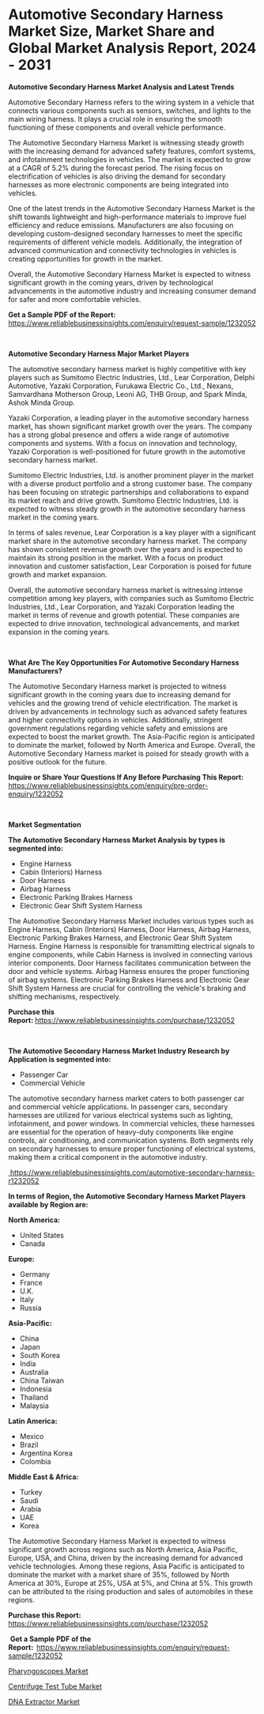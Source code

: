 <p><h1>Automotive Secondary Harness Market Size, Market Share and Global Market Analysis Report, 2024 - 2031</h1></p><p><strong>Automotive Secondary Harness Market Analysis and Latest Trends</strong></p>
<p><p>Automotive Secondary Harness refers to the wiring system in a vehicle that connects various components such as sensors, switches, and lights to the main wiring harness. It plays a crucial role in ensuring the smooth functioning of these components and overall vehicle performance.</p><p>The Automotive Secondary Harness Market is witnessing steady growth with the increasing demand for advanced safety features, comfort systems, and infotainment technologies in vehicles. The market is expected to grow at a CAGR of 5.2% during the forecast period. The rising focus on electrification of vehicles is also driving the demand for secondary harnesses as more electronic components are being integrated into vehicles.</p><p>One of the latest trends in the Automotive Secondary Harness Market is the shift towards lightweight and high-performance materials to improve fuel efficiency and reduce emissions. Manufacturers are also focusing on developing custom-designed secondary harnesses to meet the specific requirements of different vehicle models. Additionally, the integration of advanced communication and connectivity technologies in vehicles is creating opportunities for growth in the market.</p><p>Overall, the Automotive Secondary Harness Market is expected to witness significant growth in the coming years, driven by technological advancements in the automotive industry and increasing consumer demand for safer and more comfortable vehicles.</p></p>
<p><strong>Get a Sample PDF of the Report:&nbsp;</strong> <a href="https://www.reliablebusinessinsights.com/enquiry/request-sample/1232052">https://www.reliablebusinessinsights.com/enquiry/request-sample/1232052</a></p>
<p>&nbsp;</p>
<p><strong>Automotive Secondary Harness Major Market Players</strong></p>
<p><p>The automotive secondary harness market is highly competitive with key players such as Sumitomo Electric Industries, Ltd., Lear Corporation, Delphi Automotive, Yazaki Corporation, Furukawa Electric Co., Ltd., Nexans, Samvardhana Motherson Group, Leoni AG, THB Group, and Spark Minda, Ashok Minda Group. </p><p>Yazaki Corporation, a leading player in the automotive secondary harness market, has shown significant market growth over the years. The company has a strong global presence and offers a wide range of automotive components and systems. With a focus on innovation and technology, Yazaki Corporation is well-positioned for future growth in the automotive secondary harness market.</p><p>Sumitomo Electric Industries, Ltd. is another prominent player in the market with a diverse product portfolio and a strong customer base. The company has been focusing on strategic partnerships and collaborations to expand its market reach and drive growth. Sumitomo Electric Industries, Ltd. is expected to witness steady growth in the automotive secondary harness market in the coming years.</p><p>In terms of sales revenue, Lear Corporation is a key player with a significant market share in the automotive secondary harness market. The company has shown consistent revenue growth over the years and is expected to maintain its strong position in the market. With a focus on product innovation and customer satisfaction, Lear Corporation is poised for future growth and market expansion.</p><p>Overall, the automotive secondary harness market is witnessing intense competition among key players, with companies such as Sumitomo Electric Industries, Ltd., Lear Corporation, and Yazaki Corporation leading the market in terms of revenue and growth potential. These companies are expected to drive innovation, technological advancements, and market expansion in the coming years.</p></p>
<p>&nbsp;</p>
<p><strong>What Are The Key Opportunities For Automotive Secondary Harness Manufacturers?</strong></p>
<p><p>The Automotive Secondary Harness market is projected to witness significant growth in the coming years due to increasing demand for vehicles and the growing trend of vehicle electrification. The market is driven by advancements in technology such as advanced safety features and higher connectivity options in vehicles. Additionally, stringent government regulations regarding vehicle safety and emissions are expected to boost the market growth. The Asia-Pacific region is anticipated to dominate the market, followed by North America and Europe. Overall, the Automotive Secondary Harness market is poised for steady growth with a positive outlook for the future.</p></p>
<p><strong>Inquire or Share Your Questions If Any Before Purchasing This Report:</strong> <a href="https://www.reliablebusinessinsights.com/enquiry/pre-order-enquiry/1232052">https://www.reliablebusinessinsights.com/enquiry/pre-order-enquiry/1232052</a></p>
<p>&nbsp;</p>
<p><strong>Market Segmentation</strong></p>
<p><strong>The Automotive Secondary Harness Market Analysis by types is segmented into:</strong></p>
<p><ul><li>Engine Harness</li><li>Cabin (Interiors) Harness</li><li>Door Harness</li><li>Airbag Harness</li><li>Electronic Parking Brakes Harness</li><li>Electronic Gear Shift System Harness</li></ul></p>
<p><p>The Automotive Secondary Harness Market includes various types such as Engine Harness, Cabin (Interiors) Harness, Door Harness, Airbag Harness, Electronic Parking Brakes Harness, and Electronic Gear Shift System Harness. Engine Harness is responsible for transmitting electrical signals to engine components, while Cabin Harness is involved in connecting various interior components. Door Harness facilitates communication between the door and vehicle systems. Airbag Harness ensures the proper functioning of airbag systems. Electronic Parking Brakes Harness and Electronic Gear Shift System Harness are crucial for controlling the vehicle's braking and shifting mechanisms, respectively.</p></p>
<p><strong>Purchase this Report:&nbsp;</strong><a href="https://www.reliablebusinessinsights.com/purchase/1232052">https://www.reliablebusinessinsights.com/purchase/1232052</a></p>
<p>&nbsp;</p>
<p><strong>The Automotive Secondary Harness Market Industry Research by Application is segmented into:</strong></p>
<p><ul><li>Passenger Car</li><li>Commercial Vehicle</li></ul></p>
<p><p>The automotive secondary harness market caters to both passenger car and commercial vehicle applications. In passenger cars, secondary harnesses are utilized for various electrical systems such as lighting, infotainment, and power windows. In commercial vehicles, these harnesses are essential for the operation of heavy-duty components like engine controls, air conditioning, and communication systems. Both segments rely on secondary harnesses to ensure proper functioning of electrical systems, making them a critical component in the automotive industry.</p></p>
<p><a href="https://www.reliablebusinessinsights.com/automotive-secondary-harness-r1232052">&nbsp;https://www.reliablebusinessinsights.com/automotive-secondary-harness-r1232052</a></p>
<p><strong>In terms of Region, the Automotive Secondary Harness Market Players available by Region are:</strong></p>
<p>
    <p> <strong> North America: </strong>
        <ul>
            <li>United States</li>
            <li>Canada</li>
        </ul>
        </p> 
    <p> <strong> Europe: </strong>
        <ul>
            <li>Germany</li>
            <li>France</li>
            <li>U.K.</li>
            <li>Italy</li>
            <li>Russia</li>
        </ul>
        </p> 
    <p> <strong> Asia-Pacific: </strong>
        <ul>
            <li>China</li>
            <li>Japan</li>
            <li>South Korea</li>
            <li>India</li>
            <li>Australia</li>
            <li>China Taiwan</li>
            <li>Indonesia</li>
            <li>Thailand</li>
            <li>Malaysia</li>
        </ul>
        </p> 
    <p> <strong> Latin America: </strong>
        <ul>
            <li>Mexico</li>
            <li>Brazil</li>
            <li>Argentina Korea</li>
            <li>Colombia</li>
        </ul>
        </p> 
    <p> <strong> Middle East & Africa: </strong>
        <ul>
            <li>Turkey</li>
            <li>Saudi</li>
            <li>Arabia</li>
            <li>UAE</li>
            <li>Korea</li>
        </ul>
    </p>
    </p>
<p><p>The Automotive Secondary Harness Market is expected to witness significant growth across regions such as North America, Asia Pacific, Europe, USA, and China, driven by the increasing demand for advanced vehicle technologies. Among these regions, Asia Pacific is anticipated to dominate the market with a market share of 35%, followed by North America at 30%, Europe at 25%, USA at 5%, and China at 5%. This growth can be attributed to the rising production and sales of automobiles in these regions.</p></p>
<p><strong>Purchase this Report: </strong><a href="https://www.reliablebusinessinsights.com/purchase/1232052">https://www.reliablebusinessinsights.com/purchase/1232052</a></p>
<p>&nbsp;<strong>Get a Sample PDF of the Report:&nbsp;&nbsp;</strong><a href="https://www.reliablebusinessinsights.com/enquiry/request-sample/1232052">https://www.reliablebusinessinsights.com/enquiry/request-sample/1232052</a></p>
<p><strong></strong></p>
<p><p><a href="https://www.linkedin.com/pulse/pharyngoscopes-market-competitive-analysis-trends-forecast-2031-nfk2e">Pharyngoscopes Market</a></p><p><a href="https://www.linkedin.com/pulse/centrifuge-test-tube-market-insights-cagr-trends-growth-strategies-j3yve">Centrifuge Test Tube Market</a></p><p><a href="https://www.linkedin.com/pulse/dna-extractor-market-analysis-its-cagr-segmentation-global-industry-ze9he">DNA Extractor Market</a></p></p>
